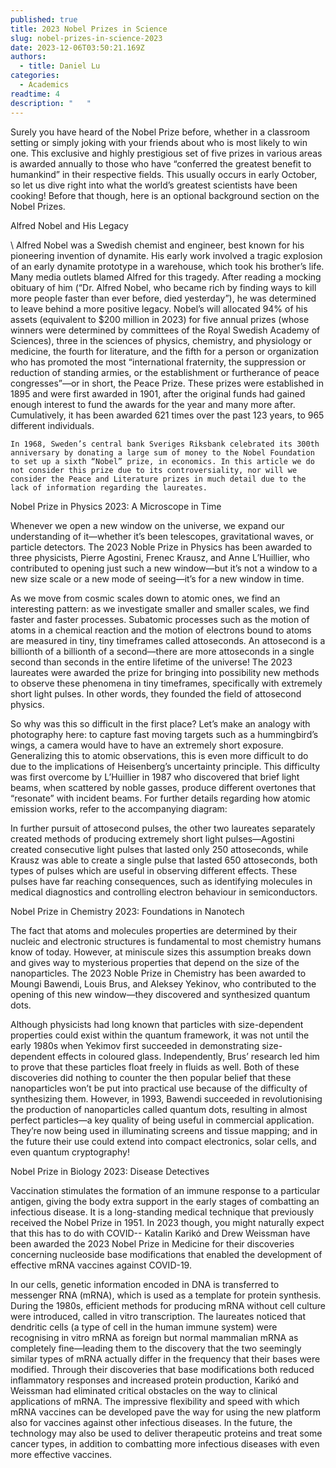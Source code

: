 ```yaml
---
published: true
title: 2023 Nobel Prizes in Science
slug: nobel-prizes-in-science-2023
date: 2023-12-06T03:50:21.169Z
authors:
  - title: Daniel Lu
categories:
  - Academics
readtime: 4
description: "   "
---
```

Surely you have heard of the Nobel Prize before, whether in a classroom setting or simply joking with your friends about who is most likely to win one. This exclusive and highly prestigious set of five prizes in various areas is awarded annually to those who have “conferred the greatest benefit to humankind” in their respective fields. This usually occurs in early October, so let us dive right into what the world’s greatest scientists have been cooking! Before that though, here is an optional background section on the Nobel Prizes.

Alfred Nobel and His Legacy

\    	Alfred Nobel was a Swedish chemist and engineer, best known for his pioneering invention of dynamite. His early work involved a tragic explosion of an early dynamite prototype in a warehouse, which took his brother’s life. Many media outlets blamed Alfred for this tragedy. After reading a mocking obituary of him (“Dr. Alfred Nobel, who became rich by finding ways to kill more people faster than ever before, died yesterday”), he was determined to leave behind a more positive legacy.  Nobel’s will allocated 94% of his assets (equivalent to $200 million in 2023) for five annual prizes (whose winners were determined by committees of the Royal Swedish Academy of Sciences), three in the sciences of physics, chemistry, and physiology or medicine, the fourth for literature, and the fifth for a person or organization who has promoted the most “international fraternity, the suppression or reduction of standing armies, or the establishment or furtherance of peace congresses”—or in short, the Peace Prize. These prizes were established in 1895 and were first awarded in 1901, after the original funds had gained enough interest to fund the awards for the year and many more after. Cumulatively, it has been awarded 621 times over the past 123 years, to 965 different individuals.

   	In 1968, Sweden’s central bank Sveriges Riksbank celebrated its 300th anniversary by donating a large sum of money to the Nobel Foundation to set up a sixth “Nobel” prize, in economics. In this article we do not consider this prize due to its controversiality, nor will we consider the Peace and Literature prizes in much detail due to the lack of information regarding the laureates.

Nobel Prize in Physics 2023: A Microscope in Time

   Whenever we open a new window on the universe, we expand our understanding of it—whether it’s been telescopes, gravitational waves, or particle detectors. The 2023 Noble Prize in Physics has been awarded to three physicists, Pierre Agostini, Frenec Krausz, and Anne L’Huillier, who contributed to opening just such a new window—but it’s not a window to a new size scale or a new mode of seeing—it’s for a new window in time.

As we move from cosmic scales down to atomic ones, we find an interesting pattern: as we investigate smaller and smaller scales, we find faster and faster processes. Subatomic processes such as the motion of atoms in a chemical reaction and the motion of electrons bound to atoms are measured in tiny, tiny timeframes called attoseconds. An attosecond is a billionth of a billionth of a second—there are more attoseconds in a single second than seconds in the entire lifetime of the universe! The 2023 laureates were awarded the prize for bringing into possibility new methods to observe these phenomena in tiny timeframes, specifically with extremely short light pulses. In other words, they founded the field of attosecond physics.  

So why was this so difficult in the first place? Let’s make an analogy with photography here: to capture fast moving targets such as a hummingbird’s wings, a camera would have to have an extremely short exposure. Generalizing this to atomic observations, this is even more difficult to do due to the implications of Heisenberg’s uncertainty principle. This difficulty was first overcome by L’Huillier in 1987 who discovered that brief light beams, when scattered by noble gasses, produce different overtones that “resonate” with incident beams. For further details regarding how atomic emission works, refer to the accompanying diagram:



In further pursuit of attosecond pulses, the other two laureates separately created methods of producing extremely short light pulses—Agostini created consecutive light pulses that lasted only 250 attoseconds, while Krausz was able to create a single pulse that lasted 650 attoseconds, both types of pulses which are useful in observing different effects. These pulses have far reaching consequences, such as identifying molecules in medical diagnostics and controlling electron behaviour in semiconductors.

Nobel Prize in Chemistry 2023: Foundations in Nanotech

   The fact that atoms and molecules properties are determined by their nucleic and electronic structures is fundamental to most chemistry humans know of today. However, at miniscule sizes this assumption breaks down and gives way to mysterious properties that depend on the size of the nanoparticles. The 2023 Noble Prize in Chemistry has been awarded to Moungi Bawendi, Louis Brus, and Aleksey Yekinov, who contributed to the opening of this new window—they discovered and synthesized quantum dots.

   Although physicists had long known that particles with size-dependent properties could exist within the quantum framework, it was not until the early 1980s when Yekimov first succeeded in demonstrating size-dependent effects in coloured glass. Independently, Brus’ research led him to prove that these particles float freely in fluids as well. Both of these discoveries did nothing to counter the then popular belief that these nanoparticles won’t be put into practical use because of the difficulty of synthesizing them. However, in 1993, Bawendi succeeded in revolutionising the production of nanoparticles called quantum dots, resulting in almost perfect particles—a key quality of being useful in commercial application. They’re now being used in illuminating screens and tissue mapping; and in the future their use could extend into compact electronics, solar cells, and even quantum cryptography!

Nobel Prize in Biology 2023: Disease Detectives

Vaccination stimulates the formation of an immune response to a particular antigen, giving the body extra support in the early stages of combatting an infectious disease. It is a long-standing medical technique that previously received the Nobel Prize in 1951. In 2023 though, you might naturally expect that this has to do with COVID-- Katalin Karikó and Drew Weissman have been awarded the 2023 Nobel Prize in Medicine for their discoveries concerning nucleoside base modifications that enabled the development of effective mRNA vaccines against COVID-19.



In our cells, genetic information encoded in DNA is transferred to messenger RNA (mRNA), which is used as a template for protein synthesis. During the 1980s, efficient methods for producing mRNA without cell culture were introduced, called in vitro transcription. The laureates noticed that dendritic cells (a type of cell in the human immune system) were recognising in vitro mRNA as foreign but normal mammalian mRNA as completely fine—leading them to the discovery that the two seemingly similar types of mRNA actually differ in the frequency that their bases were modified. Through their discoveries that base modifications both reduced inflammatory responses and increased protein production, Karikó and Weissman had eliminated critical obstacles on the way to clinical applications of mRNA. The impressive flexibility and speed with which mRNA vaccines can be developed pave the way for using the new platform also for vaccines against other infectious diseases. In the future, the technology may also be used to deliver therapeutic proteins and treat some cancer types, in addition to combatting more infectious diseases with even more effective vaccines.